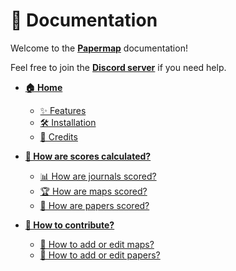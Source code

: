 # 📖 Documentation

Welcome to the **[Papermap](https://papermap.org/)** documentation!

Feel free to join the **[Discord server](https://discord.gg/eFdjRJe7WZ)** if you need help.

* **[🏠 Home](/README.md)**
	* [✨ Features](/README.md#-features)
	* [🛠️ Installation](/README.md#%EF%B8%8F-install)
	* [🙏 Credits](/README.md#-credits)

* **[🧮 How are scores calculated?](/doc/scoring/README.md)**
	* [📊 How are journals scored?](https://github.com/angeluriot/Papermap-data#-metrics)
	* [🏆 How are maps scored?](/doc/scoring/maps.md)
	* [🏅 How are papers scored?](/doc/scoring/papers.md)

* **[🤝 How to contribute?](/doc/contribute/README.md)**
	* [📖 How to add or edit maps?](/doc/contribute/maps.md)
	* [📃 How to add or edit papers?](/doc/contribute/papers.md)
